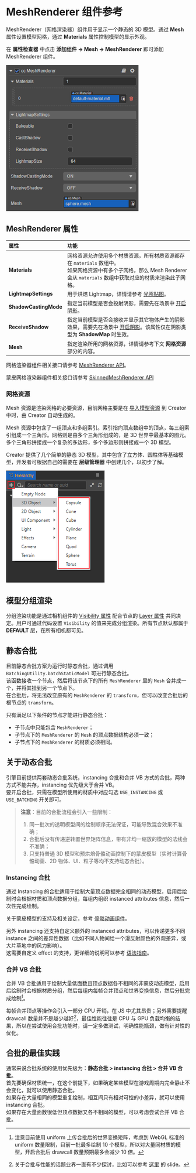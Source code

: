 # MeshRenderer 组件参考

MeshRenderer（网格渲染器）组件用于显示一个静态的 3D 模型。通过 **Mesh** 属性设置模型网格，通过 **Materials** 属性控制模型的显示外观。

在 **属性检查器** 中点击 **添加组件 -> Mesh -> MeshRenderer** 即可添加 MeshRenderer 组件。

![Mesh Renderer properties](meshrenderer-properties.png)

## MeshRenderer 属性

| 属性 | 功能 |
| :--- | :--- |
| **Materials** | 网格资源允许使用多个材质资源，所有材质资源都存在 `materials` 数组中。<br>如果网格资源中有多个子网格，那么 Mesh Renderer 会从 `materials` 数组中获取对应的材质来渲染此子网格。 |
| **LightmapSettings** | 用于烘焙 Lightmap，详情请参考 [光照贴图](../../concepts/scene/light/lightmap.md)。 |
| **ShadowCastingMode** | 指定当前模型是否会投射阴影，需要先在场景中 [开启阴影](../../concepts/scene/light/shadow.md#%E5%BC%80%E5%90%AF%E9%98%B4%E5%BD%B1)。 |
| **ReceiveShadow** | 指定当前模型是否会接收并显示其它物体产生的阴影效果，需要先在场景中 [开启阴影](../../concepts/scene/light/shadow.md#%E5%BC%80%E5%90%AF%E9%98%B4%E5%BD%B1)。该属性仅在阴影类型为 **ShadowMap** 时生效。 |
| **Mesh** | 指定渲染所用的网格资源，详情请参考下文 **网格资源** 部分的内容。 |

网格渲染器组件相关接口请参考 [MeshRenderer API](%__APIDOC__%/zh/#/docs/3.3/zh/3d/Class/MeshRenderer)。

蒙皮网格渲染器组件相关接口请参考 [SkinnedMeshRenderer API](%__APIDOC__%/zh/#/docs/3.3/zh/3d/Class/SkinnedMeshRenderer)

### 网格资源

Mesh 资源是渲染网格的必要资源，目前网格主要是在 [导入模型资源](../../asset/model/mesh.md#%E6%A8%A1%E5%9E%8B%E5%AF%BC%E5%85%A5) 到 Creator 中时，由 Creator 自动生成的。

Mesh 资源中包含了一组顶点和多组索引。索引指向顶点数组中的顶点，每三组索引组成一个三角形。网格则是由多个三角形组成的，是 3D 世界中最基本的图元。多个三角形拼接成一个复杂的多边形，多个多边形则拼接成一个 3D 模型。

Creator 提供了几个简单的静态 3D 模型，其中包含了立方体、圆柱体等基础模型，开发者可根据自己的需要在 **层级管理器** 中创建几个，以初步了解。

![create model](create-model.png)

## 模型分组渲染

分组渲染功能是通过相机组件的 [Visibility 属性](../../editor/components/camera-component.md#%E8%AE%BE%E7%BD%AE-visibility-%E5%B1%9E%E6%80%A7) 配合节点的 [Layer 属性](../../concepts/scene/node-component.md#%E8%AE%BE%E7%BD%AE%E8%8A%82%E7%82%B9%E7%9A%84-layer-%E5%B1%9E%E6%80%A7) 共同决定。用户可通过代码设置 `Visibility` 的值来完成分组渲染。所有节点默认都属于 **DEFAULT** 层，在所有相机都可见。

## 静态合批

目前静态合批方案为运行时静态合批，通过调用 `BatchingUtility.batchStaticModel` 可进行静态合批。<br>
该函数接收一个节点，然后将该节点下的所有 `MeshRenderer` 里的 `Mesh` 合并成一个，并将其挂到另一个节点下。<br>
在合批后，将无法改变原有的 `MeshRenderer` 的 `transform`，但可以改变合批后的根节点的 `transform`。

只有满足以下条件的节点才能进行静态合批：
- 子节点中只能包含 `MeshRenderer`；
- 子节点下的 `MeshRenderer` 的 `Mesh` 的顶点数据结构必须一致；
- 子节点下的 `MeshRenderer` 的材质必须相同。

## 关于动态合批

引擎目前提供两套动态合批系统，instancing 合批和合并 VB 方式的合批，两种方式不能共存，instancing 优先级大于合并 VB。<br>
要开启合批，只需在模型所使用的材质中对应勾选 `USE_INSTANCING` 或 `USE_BATCHING` 开关即可。

> **注意**：目前的合批流程会引入一些限制：
> 1. 同一批次的透明模型间的绘制顺序无法保证，可能导致混合效果不准确；
> 2. 合批后没有传递逆转置世界矩阵信息，带有非均一缩放的模型的法线会不准确；
> 3. 只支持普通 3D 模型和预烘焙骨骼动画控制下的蒙皮模型（实时计算骨骼动画、2D 物体、UI、粒子等均不支持动态合批）。

### Instancing 合批

通过 Instancing 的合批适用于绘制大量顶点数据完全相同的动态模型，启用后绘制时会根据材质和顶点数据分组，每组内组织 instanced attributes 信息，然后一次性完成绘制。

关于蒙皮模型的支持及相关设定，参考 [骨骼动画组件](../../animation/skeletal-animation.md#关于动态-Instancing)。

另外 instancing 还支持自定义额外的 instanced attributes，可以传递更多不同 instance 之间的差异性数据（比如不同人物间给一个漫反射颜色的外观差异，或大片草地中的风力影响）。<br>
这需要自定义 effect 的支持，更详细的说明可以参考 [语法指南](../../material-system/effect-syntax.md#自定义-Instanced-属性)。

### 合并 VB 合批

合并 VB 合批适用于绘制大量低面数且顶点数据各不相同的非蒙皮动态模型，启用后绘制时会根据材质分组，然后每组内每帧合并顶点和世界变换信息，然后分批完成绘制[^1]。

每帧合并顶点等操作会引入一部分 CPU 开销，在 JS 中尤其昂贵；另外需要提醒 drawcall 数量并不是越少越好[^2]，最佳性能往往是 CPU 与 GPU 负载均衡的结果，所以在尝试使用合批功能时，请一定多做测试，明确性能瓶颈，做有针对性的优化。

## 合批的最佳实践

通常来说合批系统的使用优先级为：**静态合批 > instancing 合批 > 合并 VB 合批**。<br>
首先要确保材质统一，在这个前提下，如果确定某些模型在游戏周期内完全静止不会变化，就可以使用静态合批。<br>
如果存在大量相同的模型重复绘制，相互间只有相对可控的小差异，就可以使用 instancing 合批。<br>
如果存在大量面数很低但顶点数据又各不相同的模型，可以考虑尝试合并 VB 合批。<br>

[^1]: 注意目前使用 uniform 上传合批后的世界变换矩阵，考虑到 WebGL 标准的 uniform 数量限制，目前一批最多绘制 10 个模型，所以对大量同材质的模型，开启合批后 drawcall 数量预期最多会减少 10 倍。
[^2]: 关于合批与性能的话题业界一直有不少探讨，比如可以参考 [这里](https://www.nvidia.com/docs/IO/8228/BatchBatchBatch.pdf) 的 slide。
